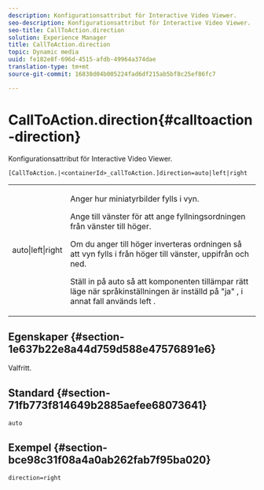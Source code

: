 ```yaml
---
description: Konfigurationsattribut för Interactive Video Viewer.
seo-description: Konfigurationsattribut för Interactive Video Viewer.
seo-title: CallToAction.direction
solution: Experience Manager
title: CallToAction.direction
topic: Dynamic media
uuid: fe182e8f-696d-4515-afdb-49964a374dae
translation-type: tm+mt
source-git-commit: 16838d04b005224fad6df215ab5bf8c25ef86fc7

---
```



# CallToAction.direction{#calltoaction-direction}

Konfigurationsattribut för Interactive Video Viewer.

`[CallToAction.|<containerId>_callToAction.]direction=auto|left|right`

<table id="table_441553CD34C94A58A9D7CBF772DEDDB6"> 
 <tbody> 
  <tr> 
   <td colname="col1"> <p> <span class="codeph"> auto|left|right </span> </p> </td> 
   <td colname="col2"> <p> Anger hur miniatyrbilder fylls i vyn. </p> <p>Ange till <span class="codeph"> vänster </span> för att ange fyllningsordningen från vänster till höger. </p> <p>Om du anger till <span class="codeph"> höger </span> inverteras ordningen så att vyn fylls i från höger till vänster, uppifrån och ned. </p> <p>Ställ in på <span class="codeph"> auto </span> så att komponenten tillämpar rätt läge när språkinställningen är inställd på <span class="codeph"> "ja" </span>, i annat fall används <span class="codeph"> left </span> . </p> </td> 
  </tr> 
 </tbody> 
</table>

## Egenskaper {#section-1e637b22e8a44d759d588e47576891e6}

Valfritt.

## Standard {#section-71fb773f814649b2885aefee68073641}

`auto`

## Exempel {#section-bce98c31f08a4a0ab262fab7f95ba020}

```
direction=right
```


